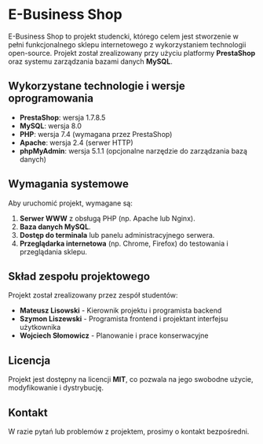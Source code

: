# E-Business Shop

E-Business Shop to projekt studencki, którego celem jest stworzenie w pełni funkcjonalnego sklepu internetowego z wykorzystaniem technologii open-source. Projekt został zrealizowany przy użyciu platformy **PrestaShop** oraz systemu zarządzania bazami danych **MySQL**.

## Wykorzystane technologie i wersje oprogramowania

- **PrestaShop**: wersja 1.7.8.5
- **MySQL**: wersja 8.0
- **PHP**: wersja 7.4 (wymagana przez PrestaShop)
- **Apache**: wersja 2.4 (serwer HTTP)
- **phpMyAdmin**: wersja 5.1.1 (opcjonalne narzędzie do zarządzania bazą danych)

## Wymagania systemowe

Aby uruchomić projekt, wymagane są:

1. **Serwer WWW** z obsługą PHP (np. Apache lub Nginx).
2. **Baza danych MySQL**.
3. **Dostęp do terminala** lub panelu administracyjnego serwera.
4. **Przeglądarka internetowa** (np. Chrome, Firefox) do testowania i przeglądania sklepu.

## Skład zespołu projektowego

Projekt został zrealizowany przez zespół studentów:

- **Mateusz Lisowski** - Kierownik projektu i programista backend
- **Szymon Liszewski** - Programista frontend i projektant interfejsu użytkownika
- **Wojciech Słomowicz** - Planowanie i prace konserwacyjne

## Licencja

Projekt jest dostępny na licencji **MIT**, co pozwala na jego swobodne użycie, modyfikowanie i dystrybucję.

## Kontakt

W razie pytań lub problemów z projektem, prosimy o kontakt bezpośredni.
